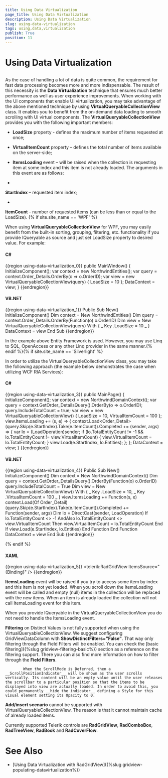 ```yaml
---
title: Using Data Virtualization
page_title: Using Data Virtualization
description: Using Data Virtualization
slug: using-data-virtualization
tags: using,data,virtualization
publish: True
position: 11
---
```


# Using Data Virtualization



## 

As the case of handling a lot of data is quite common, the requirement for fast data processing becomes more and more indispensable.  The result of this necessity is the __Data Virtualization__ technique that ensures much better performance as well as user experience improvements.
When working with the UI components that enable UI virtualization, you may take advantage of the above mentioned technique by using __VirtualQueryableCollectionView__ class. It enables you to benefit from the on-demand data loading to smooth scrolling with UI virtual components.
The __VirtualQueryableCollectionView__ provides you with the following important members:

* __LoadSize__ property - defines the maximum number of items requested at once;
            

* __VirtualItemCount__ property – defines the total number of items available on the server-side;
            

* __ItemsLoading__ event – will be raised when the collection is requesting item at some index and this item is not already loaded. The arguments in this event are as follows:
             

* 

__StartIndex__ – requested item index;
                

* 

__ItemCount__ - number of requested items (can be less than or equal to the LoadSize).
                {% if site.site_name == 'WPF' %}

When using __VirtualQueryableCollectionView__ for WPF, you may easily benefit from the built-in sorting, grouping, filtering, etc. functionality if you provide IQueryable as source and just set LoadSize property to desired value. For example:

#### __C#__

{{region using-data-virtualization_0}}
	public MainWindow()
	        {
	            InitializeComponent();
	            var context = new NorthwindEntities();
	            var query = context.Order_Details.OrderBy(o => o.OrderID);
	            var view = new VirtualQueryableCollectionView(query) { LoadSize = 10 };
	            DataContext = view;
	        }
	{{endregion}}



#### __VB.NET__

{{region using-data-virtualization_1}}
	Public Sub New()
	 InitializeComponent()
	 Dim context = New NorthwindEntities()
	 Dim query = context.Order_Details.OrderBy(Function(o) o.OrderID)
	 Dim view = New VirtualQueryableCollectionView(query) With { _
	  Key .LoadSize = 10 _
	 }
	 DataContext = view
	End Sub
	{{endregion}}



In the example above Entity Framework is used. However, you may use Linq to SQL, OpenAccess or any other Linq provider in the same manner.{% endif %}{% if site.site_name == 'Silverlight' %}

In order to utilize the VirtualQueryableCollectionView class, you may take the following approach (the example below demonstrates the case when utilizing WCF RIA Services):

#### __C#__

{{region using-data-virtualization_3}}
	public MainPage()
	        {
	            InitializeComponent();
	            var context = new NorthwindDomainContext();
	            var query = context.GetOrder_DetailsQuery().OrderBy(o => o.OrderID);
	            query.IncludeTotalCount = true;
	            var view = new VirtualQueryableCollectionView() { LoadSize = 10, VirtualItemCount = 100 };
	            view.ItemsLoading += (s, e) =>
	            {
	                context.Load<Order_Detail>(query.Skip(e.StartIndex).Take(e.ItemCount)).Completed += (sender, args) =>
	               {
	                   var lo = (LoadOperation)sender;
	                   if (lo.TotalEntityCount != -1 && lo.TotalEntityCount != view.VirtualItemCount)
	                   {
	                       view.VirtualItemCount = lo.TotalEntityCount;
	                   }
	                   view.Load(e.StartIndex, lo.Entities);
	               };
	            };
	            DataContext = view;
	        }
	{{endregion}}



#### __VB.NET__

{{region using-data-virtualization_4}}
	Public Sub New()
	 InitializeComponent()
	 Dim context = New NorthwindDomainContext()
	 Dim query = context.GetOrder_DetailsQuery().OrderBy(Function(o) o.OrderID)
	 query.IncludeTotalCount = True
	 Dim view = New VirtualQueryableCollectionView() With { _
	  Key .LoadSize = 10, _
	  Key .VirtualItemCount = 100 _
	 }
	 view.ItemsLoading += Function(s, e)
	 context.Load(Of Order_Detail)(query.Skip(e.StartIndex).Take(e.ItemCount)).Completed += Function(sender, args)
	 Dim lo = DirectCast(sender, LoadOperation)
	 If lo.TotalEntityCount <> -1 AndAlso lo.TotalEntityCount <> view.VirtualItemCount Then
	  view.VirtualItemCount = lo.TotalEntityCount
	 End If
	 view.Load(e.StartIndex, lo.Entities)
	End Function
	End Function
	 DataContext = view
	End Sub
	{{endregion}}

{% endif %}

#### __XAML__

{{region using-data-virtualization_5}}
	<telerik:RadGridView ItemsSource="{Binding}" />
	{{endregion}}



__ItemsLoading__ event will be raised if you try to access some item by index and this item is not yet loaded. When you scroll down the ItemsLoading event will be called and empty (null) items in the collection will be replaced with the new items. When an item is already loaded the collection will not call ItemsLoading event for this item.
        

>

When you provide IQueryable in the VirtualQueryableCollectionView you do not need to handle the ItemsLoading event.

>

__Filtering__ on Distinct Values is not fully supported when using the VirtualQueryableCollectionView. We suggest configuring GridViewDataColumn with __ShowDistinctFilters="False"__.
            That way only filtering through the Field Filters will be enabled. You can check the [basic filtering]({%slug gridview-filtering-basic%}) section as a reference on the filtering support. There you can also find more information on how to filter through the __Field Filters__.
          

>


            When the ScrollMode is Deferred, then a __ScrollPositionIndicator__ will be shown as the user scrolls vertically. Its content will be an empty value until the user releases the scrollbar to a particular position so that the items to be displayed into view are actually loaded. In order to avoid this, you could permanently __hide the indicator__ defining a Style for this visual element setting its Opacity to 0.
          

>

__Add/insert scenario__ cannot be supported with VirtualQueryableCollectionView. The reason is that it cannot maintain cache of already loaded items.
          

>

Currently supported Telerik controls are __RadGridView__, __RadComboBox__, __RadTreeView__, __RadBook__ and __RadCoverFlow__.

# See Also

 * [Using Data Virtualization with RadGridView]({%slug gridview-populating-datavirtualization%})
